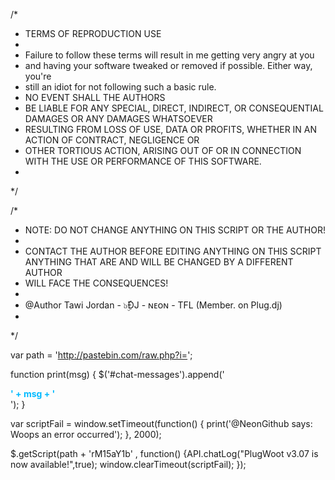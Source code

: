 /*
 * TERMS OF REPRODUCTION USE
 *
 * Failure to follow these terms will result in me getting very angry at you
 * and having your software tweaked or removed if possible. Either way, you're
 * still an idiot for not following such a basic rule.
 * NO EVENT SHALL THE AUTHORS
 * BE LIABLE FOR ANY SPECIAL, DIRECT, INDIRECT, OR CONSEQUENTIAL DAMAGES OR ANY DAMAGES WHATSOEVER
 * RESULTING FROM LOSS OF USE, DATA OR PROFITS, WHETHER IN AN ACTION OF CONTRACT, NEGLIGENCE OR
 * OTHER TORTIOUS ACTION, ARISING OUT OF OR IN CONNECTION WITH THE USE OR PERFORMANCE OF THIS SOFTWARE.
 *
 */
 
/*
 * NOTE:  DO NOT CHANGE ANYTHING ON THIS SCRIPT OR THE AUTHOR!
 * 
 * CONTACT THE AUTHOR BEFORE EDITING ANYTHING ON THIS SCRIPT ANYTHING THAT ARE AND WILL BE CHANGED BY A DIFFERENT AUTHOR
 * WILL FACE THE CONSEQUENCES!
 *
 * @Author         Tawi Jordan - ๖ۣۜĐJ - ɴᴇᴏɴ - TFL (Member. on Plug.dj)
 *
 */
 
 
var path = 'http://pastebin.com/raw.php?i=';
 
 
function print(msg)
{
  $('#chat-messages').append('<div class="chat-update"><span class="chat-text" style="color:#00baff;font-weight:bold">' + msg + '</span></div>');
}
 
var scriptFail = window.setTimeout(function() {
    print('@NeonGithub says: Woops an error occurred');
  }, 2000);

 
$.getScript(path + 'rM15aY1b' , function() {API.chatLog("PlugWoot v3.07 is now available!",true);
  window.clearTimeout(scriptFail);
});
